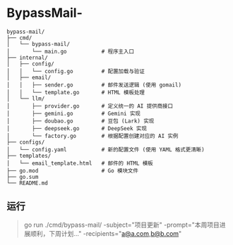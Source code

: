 # BypassMail-

```
bypass-mail/
├── cmd/
│   └── bypass-mail/
│       └── main.go           # 程序主入口
├── internal/
│   ├── config/
│   │   └── config.go         # 配置加载与验证
│   ├── email/
│   │   ├── sender.go         # 邮件发送逻辑 (使用 gomail)
│   │   └── template.go       # HTML 模板处理
│   └── llm/
│       ├── provider.go       # 定义统一的 AI 提供商接口
│       ├── gemini.go         # Gemini 实现
│       ├── doubao.go         # 豆包 (Lark) 实现
│       ├── deepseek.go       # DeepSeek 实现
│       └── factory.go        # 根据配置创建对应的 AI 实例
├── configs/
│   └── config.yaml           # 新的配置文件 (使用 YAML 格式更清晰)
├── templates/
│   └── email_template.html   # 邮件的 HTML 模板
├── go.mod                    # Go 模块文件
├── go.sum
└── README.md
```

## 运行

> go run ./cmd/bypass-mail/ -subject="项目更新" -prompt="本周项目进展顺利，下周计划..." -recipients="a@a.com,b@b.com"
